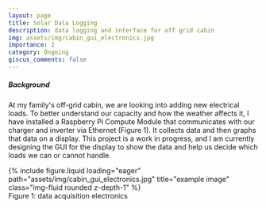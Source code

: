 ```yaml
---
layout: page
title: Solar Data Logging
description: data logging and interface for off grid cabin
img: assets/img/cabin_gui_electronics.jpg
importance: 2
category: Ongoing
giscus_comments: false
---
```


<div class="row">
    <div class="col-12">
        <h5><strong>Background</strong></h5>
    </div>
</div>

At my family's off-grid cabin, we are looking into adding new electrical loads. To better understand our capacity and how the weather affects it, I have installed a Raspberry Pi Compute Module that communicates with our charger and inverter via Ethernet (Figure 1). It collects data and then graphs that data on a display. This project is a work in progress, and I am currently designing the GUI for the display to show the data and help us decide which loads we can or cannot handle.

<div class="row">
    <div class="col-sm mt-3 mt-md-0">
        {% include figure.liquid loading="eager" path="assets/img/cabin_gui_electronics.jpg" title="example image" class="img-fluid rounded z-depth-1" %}
    </div>
</div>
<div class="caption">
    Figure 1: data acquisition electronics
</div>

